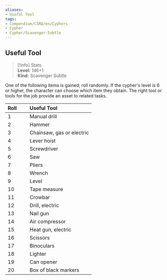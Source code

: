 ```yaml
---
aliases:
- Useful Tool
tags:
- Compendium/CSRD/en/Cyphers
- Cypher
- Cypher/Scavenger-Subtle
---
```


  
## Useful Tool  
>[!info] Stats  
> **Level:** 1d6+1  
> **Kind:** Scavenger Subtle
  
One of the following items is gained; roll randomly. If the cypher's level is 6 or higher, the character can choose which item they obtain. The right tool or tools for the job provide an asset to related tasks.  

|  Roll &nbsp; &nbsp; &nbsp; | Useful Tool  |  
| ------------- | :----------- |  
| 1 | Manual drill |  
| 2 | Hammer |  
| 3 | Chainsaw, gas or electric |  
| 4 | Lever hoist |  
| 5 | Screwdriver |  
| 6 | Saw |  
| 7 | Pliers |  
| 8 | Wrench |  
| 9 | Level |  
| 10 | Tape measure |  
| 11 | Crowbar |  
| 12 | Drill, electric |  
| 13 | Nail gun |  
| 14 | Air compressor |  
| 15 | Heat gun, electric |  
| 16 | Scissors |  
| 17 | Binoculars |  
| 18 | Lighter |  
| 19 | Can opener |  
| 20 | Box of black markers |
